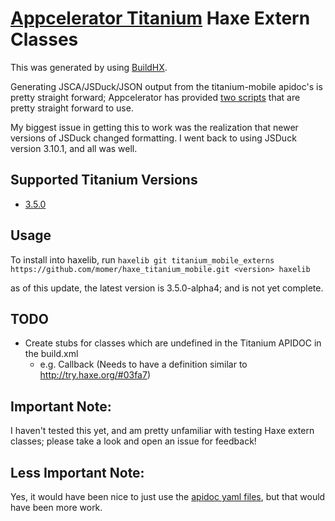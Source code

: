 # [Appcelerator Titanium](http://www.appcelerator.com/titanium/) Haxe Extern Classes

This was generated by using [BuildHX](https://github.com/jgranick/buildhx).

Generating JSCA/JSDuck/JSON output from the titanium-mobile apidoc's is pretty straight forward; Appcelerator has provided [two scripts](https://github.com/appcelerator/titanium_mobile/tree/master/apidoc) that are pretty straight forward to use.

My biggest issue in getting this to work was the realization that newer versions of JSDuck changed formatting. I went back to using JSDuck version 3.10.1, and all was well.

## Supported Titanium Versions
- [3.5.0](https://github.com/momer/haxe_titanium_mobile/releases/tag/3.5.0-alpha4)

## Usage
To install into haxelib, run `haxelib git titanium_mobile_externs https://github.com/momer/haxe_titanium_mobile.git <version> haxelib`

as of this update, the latest version is 3.5.0-alpha4; and is not yet complete.

## TODO
- Create stubs for classes which are undefined in the Titanium APIDOC in the build.xml
  - e.g. Callback (Needs to have a definition similar to http://try.haxe.org/#03fa7)

## Important Note:
I haven't tested this yet, and am pretty unfamiliar with testing Haxe extern classes; please take a look and open an issue for feedback!

## Less Important Note:
Yes, it would have been nice to just use the [apidoc yaml files](https://github.com/appcelerator/titanium_mobile/tree/master/apidoc/Titanium), but that would have been more work.
